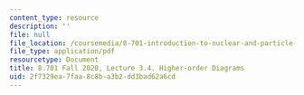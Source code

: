 ```yaml
---
content_type: resource
description: ''
file: null
file_location: /coursemedia/8-701-introduction-to-nuclear-and-particle-physics-fall-2020/2f7329ea7faa8c8ba3b2dd3bad62a6cd_MIT8_701f20_lec3.4.pdf
file_type: application/pdf
resourcetype: Document
title: 8.701 Fall 2020, Lecture 3.4. Higher-order Diagrams
uid: 2f7329ea-7faa-8c8b-a3b2-dd3bad62a6cd
---
```

